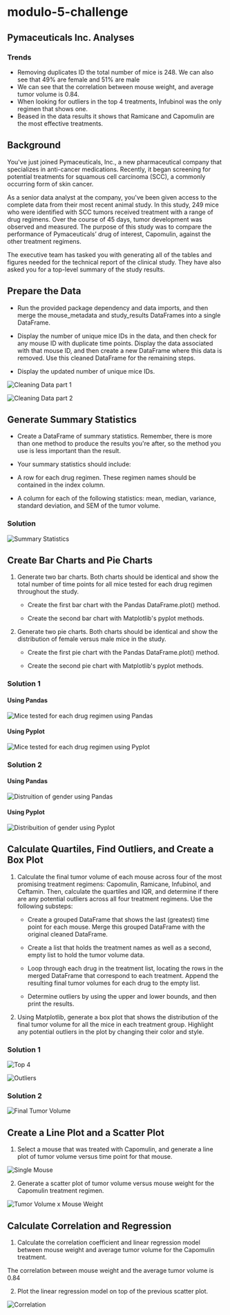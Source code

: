 # modulo-5-challenge

## Pymaceuticals Inc. Analyses

### Trends

* Removing duplicates ID the total number of mice is 248. We can also see that 49% are female and 51% are male
* We can see that the correlation between mouse weight, and average tumor volume is 0.84.
* When looking for outliers in the top 4 treatments, Infubinol was the only regimen that shows one.
* Beased in the data results it shows that Ramicane and Capomulin are the most effective treatments.

## Background

You've just joined Pymaceuticals, Inc., a new pharmaceutical company that specializes in anti-cancer medications. Recently, it began screening for potential treatments for squamous cell carcinoma (SCC), a commonly occurring form of skin cancer.

As a senior data analyst at the company, you've been given access to the complete data from their most recent animal study. In this study, 249 mice who were identified with SCC tumors received treatment with a range of drug regimens. Over the course of 45 days, tumor development was observed and measured. The purpose of this study was to compare the performance of Pymaceuticals’ drug of interest, Capomulin, against the other treatment regimens.

The executive team has tasked you with generating all of the tables and figures needed for the technical report of the clinical study. They have also asked you for a top-level summary of the study results.

## Prepare the Data

* Run the provided package dependency and data imports, and then merge the mouse_metadata and study_results DataFrames into a single DataFrame.

* Display the number of unique mice IDs in the data, and then check for any mouse ID with duplicate time points. Display the data associated with that mouse ID, and then create a new DataFrame where this data is removed. Use this cleaned DataFrame for the remaining steps.

* Display the updated number of unique mice IDs.

![Cleaning Data part 1](./Images/Cleaning_data_1.png)


![Cleaning Data part 2](./Images/Cleaning_data_2.png)


## Generate Summary Statistics

* Create a DataFrame of summary statistics. Remember, there is more than one method to produce the results you're after, so the method you use is less important than the result.

* Your summary statistics should include:

* A row for each drug regimen. These regimen names should be contained in the index column.

* A column for each of the following statistics: mean, median, variance, standard deviation, and SEM of the tumor volume.

### Solution

![Summary Statistics](./images/Summary_Statistics.png)

## Create Bar Charts and Pie Charts

1. Generate two bar charts. Both charts should be identical and show the total number of time points for all mice tested for each drug regimen throughout the study.

    * Create the first bar chart with the Pandas DataFrame.plot() method.

    * Create the second bar chart with Matplotlib's pyplot methods.

2. Generate two pie charts. Both charts should be identical and show the distribution of female versus male mice in the study.

    * Create the first pie chart with the Pandas DataFrame.plot() method.

    * Create the second pie chart with Matplotlib's pyplot methods.

### Solution 1

#### Using Pandas

![Mice tested for each drug regimen using Pandas](./images/Pan_mice_tested_per_regimen.png)

#### Using Pyplot

![Mice tested for each drug regimen using Pyplot](./images/Pan_mice_per_treat.png)


### Solution 2

#### Using Pandas

![Distruition of gender using Pandas](./images/Distribuition_of_gender_pandas.png)

#### Using Pyplot

![Distribuition of gender using Pyplot](./images/Distribuition_of_gender_pyplot.png)

## Calculate Quartiles, Find Outliers, and Create a Box Plot

1. Calculate the final tumor volume of each mouse across four of the most promising treatment regimens: Capomulin, Ramicane, Infubinol, and Ceftamin. Then, calculate the quartiles and IQR, and determine if there are any potential outliers across all four treatment regimens. Use the following substeps:

    * Create a grouped DataFrame that shows the last (greatest) time point for each mouse. Merge this grouped DataFrame with the original cleaned DataFrame.

    * Create a list that holds the treatment names as well as a second, empty list to hold the tumor volume data.

    * Loop through each drug in the treatment list, locating the rows in the merged DataFrame that correspond to each treatment. Append the resulting final tumor volumes for each drug to the empty list.

    * Determine outliers by using the upper and lower bounds, and then print the results.

2. Using Matplotlib, generate a box plot that shows the distribution of the final tumor volume for all the mice in each treatment group. Highlight any potential outliers in the plot by changing their color and style.

### Solution 1

![Top 4](./Images/Top_4.png)

![Outliers](./Images/Outliers.png)

### Solution 2

![Final Tumor Volume](./Images/Final_tumor_volume_per_treatment.png)

## Create a Line Plot and a Scatter Plot

1. Select a mouse that was treated with Capomulin, and generate a line plot of tumor volume versus time point for that mouse.

![Single Mouse](./Images/Single_mouse.png)

2. Generate a scatter plot of tumor volume versus mouse weight for the Capomulin treatment regimen.

![Tumor Volume x Mouse Weight](./Images/Tumor_volume_x_Mouse_weight.png)

## Calculate Correlation and Regression

1. Calculate the correlation coefficient and linear regression model between mouse weight and average tumor volume for the Capomulin treatment.

The correlation between mouse weight and the average tumor volume is 0.84

2. Plot the linear regression model on top of the previous scatter plot.

![Correlation](./Images/Correlation.png)








